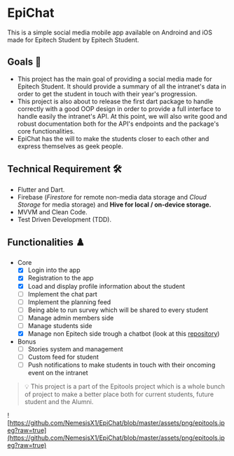 # EpiChat

This is a simple social media mobile app available on Androind and iOS made for Epitech Student by Epitech Student. 


## Goals 📌

- This project has the main goal of providing a social media made for Epitech Student. It should provide a summary of all the intranet's data in order to get the student in touch with their year's progression.
- This project is also about to release the first dart package to handle correctly with a good OOP design in order to provide a full interface to handle easily the intranet's API. At this point, we will also write good and robust documentation both for the API's endpoints and the package's core functionalities.
- EpiChat has the will to make the students closer to each other and express themselves as geek people.

## Technical Requirement 🛠️

- Flutter and Dart.
- Firebase (*Firestore* for remote non-media data storage and *Cloud Storage* for media storage) and  **Hive for local / on-device storage.**
- MVVM and Clean Code.
- Test Driven Development (TDD).

## Functionalities ♟️

- Core
    - [x]  Login into the app
    - [x]  Registration to the app
    - [x]  Load and display profile information about the student
    - [ ]  Implement the chat part
    - [ ]  Implement the planning feed
    - [ ]  Being able to run survey which will be shared to every student
    - [ ]  Manage admin members side
    - [ ]  Manage students side
    - [x]  Manage non Epitech side trough a chatbot (look at this [repository](https://github.com/NemesisX1/FlutterChatBot))
- Bonus
    - [ ]  Stories system and management
    - [ ]  Custom feed for student
    - [ ]  Push notifications to make students in touch with their oncoming event on the intranet

>:bulb: This project is a part of the Epitools project which is a whole bunch of project to make a better place both for current students, future student and the Alumni.

![https://github.com/NemesisX1/EpiChat/blob/master/assets/png/epitools.jpeg?raw=true](https://github.com/NemesisX1/EpiChat/blob/master/assets/png/epitools.jpeg?raw=true)
